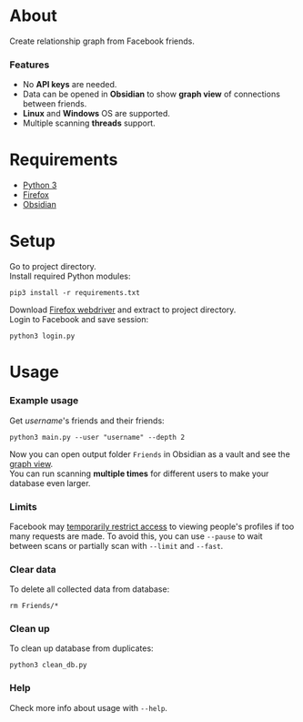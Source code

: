 # About
Create relationship graph from Facebook friends.

### Features
- No **API keys** are needed.
- Data can be opened in **Obsidian** to show **graph view** of connections between friends.
- **Linux** and **Windows** OS are supported.
- Multiple scanning **threads** support.

# Requirements
- [Python 3](https://python.org)
- [Firefox](https://firefox.com)
- [Obsidian](https://obsidian.md)

# Setup
Go to project directory.\
Install required Python modules:
```
pip3 install -r requirements.txt
```
Download [Firefox webdriver](https://github.com/mozilla/geckodriver/releases) and extract to project directory.\
Login to Facebook and save session:
```
python3 login.py
```

# Usage

### Example usage
Get *username*'s friends and their friends:
```
python3 main.py --user "username" --depth 2
```
Now you can open output folder `Friends` in Obsidian as a vault and see the [graph view](https://help.obsidian.md/Plugins/Graph+view).\
You can run scanning **multiple times** for different users to make your database even larger.

### Limits
Facebook may [temporarily restrict access](https://www.facebook.com/help/177066345680802) to viewing people's profiles if too many requests are made. To avoid this, you can use `--pause` to wait between scans or partially scan with `--limit` and `--fast`.

### Clear data
To delete all collected data from database:
```
rm Friends/*
```

### Clean up
To clean up database from duplicates:
```
python3 clean_db.py
```

### Help
Check more info about usage with `--help`.
